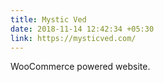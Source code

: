 ```yaml
---
title: Mystic Ved
date: 2018-11-14 12:42:34 +05:30
link: https://mysticved.com/
---
```


WooCommerce powered website.
